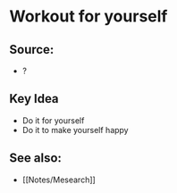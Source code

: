 # Workout for yourself

## Source:
- ?

## Key Idea
- Do it for yourself
- Do it to make yourself happy

## See also:
- [[Notes/Mesearch]]